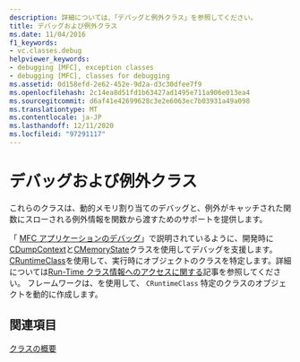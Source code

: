 ```yaml
---
description: 詳細については、「デバッグと例外クラス」を参照してください。
title: デバッグおよび例外クラス
ms.date: 11/04/2016
f1_keywords:
- vc.classes.debug
helpviewer_keywords:
- debugging [MFC], exception classes
- debugging [MFC], classes for debugging
ms.assetid: 0d158efd-2e62-452e-9d2a-d3c30dfee7f9
ms.openlocfilehash: 2c14ea8d51fd1b63427ad1495e711a906e013ea4
ms.sourcegitcommit: d6af41e42699628c3e2e6063ec7b03931a49a098
ms.translationtype: MT
ms.contentlocale: ja-JP
ms.lasthandoff: 12/11/2020
ms.locfileid: "97291117"
---
```

# <a name="debugging-and-exception-classes"></a>デバッグおよび例外クラス

これらのクラスは、動的メモリ割り当てのデバッグと、例外がキャッチされた関数にスローされる例外情報を関数から渡すためのサポートを提供します。

「 [MFC アプリケーションのデバッグ](/visualstudio/debugger/mfc-debugging-techniques)」で説明されているように、開発時に[CDumpContext](reference/cdumpcontext-class.md)と[CMemoryState](reference/cmemorystate-structure.md)クラスを使用してデバッグを支援します。 [CRuntimeClass](reference/cruntimeclass-structure.md)を使用して、実行時にオブジェクトのクラスを特定します。詳細については[Run-Time クラス情報へのアクセスに関する](accessing-run-time-class-information.md)記事を参照してください。 フレームワークは、を使用して、 `CRuntimeClass` 特定のクラスのオブジェクトを動的に作成します。

## <a name="see-also"></a>関連項目

[クラスの概要](class-library-overview.md)
